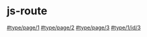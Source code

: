 # js-route

<body>
	<div id="test">
		<a href="#type/page/1">#type/page/1</a>
		<a href="#type/page/2">#type/page/2</a>
		<a href="#type/page/3">#type/page/3</a>
		<a href="#type/1/id/3">#type/1/id/3</a>
	</div>
</body>

<script type="text/javascript">
	$(function(){
		//注册路由 与 回调方法
		$.useRoute({
			"type/page/{id}":function(retobj){
				alert(retobj.id)
			},
			"type/{type}/id/{id}":function(retobj){
				alert(retobj.type+'||'+retobj.id)
			}
		});
	});
</script>
